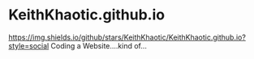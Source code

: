 
# KeithKhaotic.github.io
https://img.shields.io/github/stars/KeithKhaotic/KeithKhaotic.github.io?style=social
Coding a Website....kind of...
